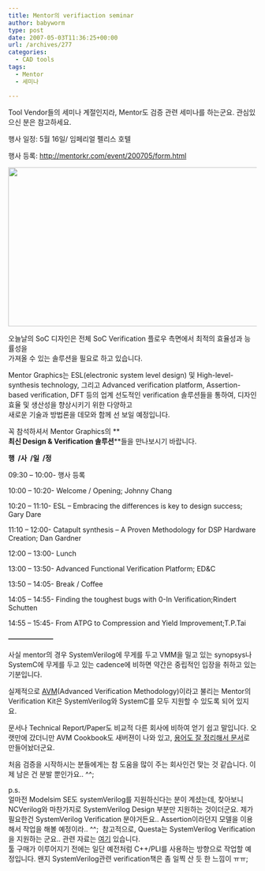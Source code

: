 ```yaml
---
title: Mentor의 verifiaction seminar
author: babyworm
type: post
date: 2007-05-03T11:36:25+00:00
url: /archives/277
categories:
  - CAD tools
tags:
  - Mentor
  - 세미나

---
```

Tool Vendor들의 세미나 계절인지라, Mentor도 검증 관련 세미나를 하는군요. 관심있으신 분은 참고하세요.

  


행사 일정: 5월 16일/ 임페리얼 펠리스 호텔

  


행사 등록: <http://mentorkr.com/event/200705/form.html>

  


  


<IMG height=322 src="https://i0.wp.com/mentorkr.com/event/200705/main2.gif?resize=600%2C322" width=600 data-recalc-dims="1">  


오늘날의 SoC 디자인은 전체 SoC Verification 플로우 측면에서 최적의 효율성과 능률성을  
가져올 수 있는 솔루션을 필요로 하고 있습니다.  


Mentor Graphics는 ESL(electronic system level design) 및 High-level-synthesis technology, 그리고 Advanced verification platform, Assertion-based verification, DFT 등의 업계 선도적인 verification 솔루션들을 통하여, 디자인 효율 및 생산성을 향상시키기 위한 다양하고  
새로운 기술과 방법론을 데모와 함께 선 보일 예정입니다.  


꼭 참석하셔서 Mentor Graphics의 **  
****최신 Design & Verification 솔루션******들을 만나보시기 바랍니다.  


**행 &nbsp;/사 &nbsp;/일 &nbsp;/정**  


09:30 &#8211; 10:00- 행사 등록  


10:00 &#8211; 10:20- Welcome / Opening; Johnny Chang  


10:20 &#8211; 11:10- ESL &#8211; Embracing the differences is key to design success;&nbsp; Gary Dare  


11:10 &#8211; 12:00- Catapult synthesis &#8211; A Proven Methodology for DSP Hardware Creation; Dan Gardner  


12:00 &#8211; 13:00- Lunch  


13:00 &#8211; 13:50- Advanced Functional Verification Platform; ED&C  


13:50 &#8211; 14:05- Break / Coffee  


14:05 &#8211; 14:55- Finding the toughest bugs with 0-In Verification;Rindert Schutten  


14:55 &#8211; 15:45- From ATPG to Compression and Yield Improvement;T.P.Tai  


****&#8212;&#8212;&#8212;&#8212;&#8212;&#8212;&#8211;****

  


사실 mentor의 경우 SystemVerilog에 무게를 두고 VMM을 밀고 있는 synopsys나 SystemC에 무게를 두고 있는 cadence에 비하면 약간은 중립적인 입장을 취하고 있는 기분입니다.

  


실제적으로 [AVM][1](Advanced Verification Methodology)이라고 불리는 Mentor의 Verification Kit은 SystemVerilog와 SystemC를 모두 지원할 수 있도록 되어 있지요. 

  


문서나 Technical Report/Paper도 비교적 다른 회사에 비하여 얻기 쉽고 말입니다. 오랫만에 갔더니만 AVM Cookbook도 새버젼이 나와 있고, [용어도 잘 정리해서 문서][2]로 만들어놨더군요. 

  


처음 검증을 시작하시는 분들에게는 참 도움을 많이 주는 회사인건 맞는 것 같습니다. 이제 남은 건 분발 뿐인가요.. ^^;

p.s.  
얼마전 Modelsim SE도 systemVerilog를 지원하신다는 분이 계셨는데, 찾아보니 NCVerilog와 마찬가지로 SystemVerilog Design 부분만 지원하는 것이더군요. 제가 필요한건 SystemVerilog Verification 분야거든요.. Assertion이라던지 모델을 이용해서 작업을 해볼 예정이라.. ^^;&nbsp; 참고적으로, Questa는 SystemVerilog Verification을 지원하는 군요.. 관련 자료는 <A href="http://www.mentor.com/products/fv/abv/questa\_afv/upload/QuestaCompare06-06.pdf" target=\_blank>여기</A> 있습니다.  
툴 구매가 이루어지기 전에는 일단 예전처럼 C++/PLI를 사용하는 방향으로 작업할 예정입니다. 왠지 SystemVerilog관련 verification책은 좀 일찍 산 듯 한 느낌이 ㅠㅠ;

 [1]: http://www.mentor.com/products/fv/_3b715c/
 [2]: http://www.mentor.com/products/fv/upload/fv_glossary.pdf